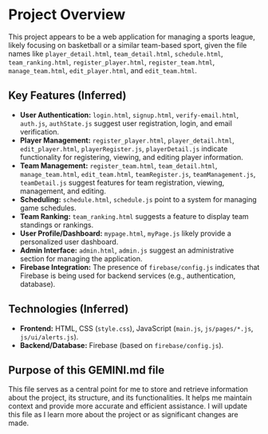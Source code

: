 # Project Overview

This project appears to be a web application for managing a sports league, likely focusing on basketball or a similar team-based sport, given the file names like `player_detail.html`, `team_detail.html`, `schedule.html`, `team_ranking.html`, `register_player.html`, `register_team.html`, `manage_team.html`, `edit_player.html`, and `edit_team.html`.

## Key Features (Inferred)

*   **User Authentication:** `login.html`, `signup.html`, `verify-email.html`, `auth.js`, `authState.js` suggest user registration, login, and email verification.
*   **Player Management:** `register_player.html`, `player_detail.html`, `edit_player.html`, `playerRegister.js`, `playerDetail.js` indicate functionality for registering, viewing, and editing player information.
*   **Team Management:** `register_team.html`, `team_detail.html`, `manage_team.html`, `edit_team.html`, `teamRegister.js`, `teamManagement.js`, `teamDetail.js` suggest features for team registration, viewing, management, and editing.
*   **Scheduling:** `schedule.html`, `schedule.js` point to a system for managing game schedules.
*   **Team Ranking:** `team_ranking.html` suggests a feature to display team standings or rankings.
*   **User Profile/Dashboard:** `mypage.html`, `myPage.js` likely provide a personalized user dashboard.
*   **Admin Interface:** `admin.html`, `admin.js` suggest an administrative section for managing the application.
*   **Firebase Integration:** The presence of `firebase/config.js` indicates that Firebase is being used for backend services (e.g., authentication, database).

## Technologies (Inferred)

*   **Frontend:** HTML, CSS (`style.css`), JavaScript (`main.js`, `js/pages/*.js`, `js/ui/alerts.js`).
*   **Backend/Database:** Firebase (based on `firebase/config.js`).

## Purpose of this GEMINI.md file

This file serves as a central point for me to store and retrieve information about the project, its structure, and its functionalities. It helps me maintain context and provide more accurate and efficient assistance. I will update this file as I learn more about the project or as significant changes are made.